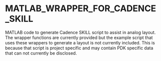 # MATLAB_WRAPPER_FOR_CADENCE_SKILL
MATLAB code to generate Cadence SKILL script to assist in analog layout. The wrapper functions are currently provided but the example script that uses these wrappers to generate a layout is not currently included. This is because that script is project specific and may contain PDK specific data that can not currently be disclosed.
